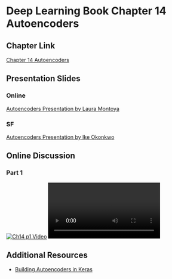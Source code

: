 
# Deep Learning Book Chapter 14 Autoencoders

## Chapter Link

[Chapter 14 Autoencoders](http://www.deeplearningbook.org/contents/autoencoders.html)

## Presentation Slides

### Online

[Autoencoders Presentation by Laura Montoya](DLB-Autoencoders-Montoya.pdf)

### SF

[Autoencoders Presentation by Ike Okonkwo](https://docs.google.com/presentation/d/1Z0roYLLlrBcrKVtm5RkdQ-pQp87J5feAn6u3DO8xhpo/edit?usp=sharing)


## Online Discussion

### Part 1
[![Ch14 p1 Video](http://img.youtube.com/HLG2xYGxwbM/0.jpg)](https://youtu.be/tBjAtBXZjN8)
<VIDEO>https://youtu.be/tBjAtBXZjN8</VIDEO>


## Additional Resources

- [Building Autoencoders in Keras](https://blog.keras.io/building-autoencoders-in-keras.html)





